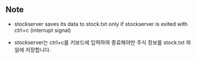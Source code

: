## Note
- stockserver saves its data to stock.txt only if stockserver is exited with ctrl+c (interrupt signal)

- stockserver는 ctrl+c를 키보드에 입력하여 종료해야만 주식 정보를 stock.txt 파일에 저장합니다.